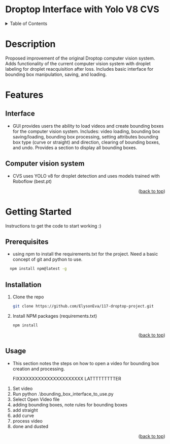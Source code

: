 <a name="readme-top"></a>
# Droptop Interface with Yolo V8 CVS 



<details>
  <summary>Table of Contents</summary>
  <ol>
    <li>
      <a href="#Description">About The Project</a>
    </li>
    <li>
      <a href="#Features">Features</a>
    </li>
    <li><a href="#Getting Started">Getting Started</a></li>
  </ol>
</details>

# Description 
  Proposed improvement of the original Droptop computer vision system. Adds functionality of the current computer vision system with droplet labeling for droplet reacquisition after loss. Includes basic interface for bounding box manipulation, saving, and loading.   


# Features
  ## Interface 
  * GUI provides users the ability to load videos and create bounding boxes for the computer vision system. Includes: video loading, bounding box saving/loading, bounding box processing, setting attributes bounding box type (curve or straight) and direction, clearing of bounding boxes, and undo. Provides a section to display all bounding boxes. 
  
  ## Computer vision system 
  * CVS uses YOLO v8 for droplet detection and uses models trained with Roboflow (best.pt) 

  <p align="right">(<a href="#readme-top">back to top</a>)</p>

  
# Getting Started 
Instructions to get the code to start working :) 

## Prerequisites
* using npm to install the requirements.txt for the project. Need a basic concept of git and python to use. 
```sh
  npm install npm@latest -g
```
## Installation
1. Clone the repo
   ```sh
   git clone https://github.com/ElysonEva/117-droptop-project.git
   ```
2. Install NPM packages (requirements.txt) 
   ```sh
   npm install
   ```
   <p align="right">(<a href="#readme-top">back to top</a>)</p>
## Usage 
* This section notes the steps on how to open a video for bounding box creation and processing.

  FIXXXXXXXXXXXXXXXXXXXXXX LATTTTTTTTTER
1. Set video
2. Run python .\bounding_box_interface_to_use.py
3. Select Open Video file
4. adding bounding boxes, note rules for bounding boxes
5. add straight
6. add curve
7. process video
8. done and dusted 

<p align="right">(<a href="#readme-top">back to top</a>)</p>




  
